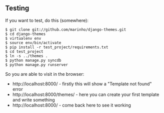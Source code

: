 ## Testing

If you want to test, do this (somewhere):

    $ git clone git://github.com/marinho/django-themes.git
    $ cd django-themes
    $ virtualenv env
    $ source env/bin/activate
    $ pip install -r test_project/requirements.txt
    $ cd test_project
    $ ln -s ../themes .
    $ python manage.py syncdb
    $ python manage.py runserver

So you are able to visit in the browser:

- http://localhost:8000/ - firstly this will show a "Template not found" error
- http://localhost:8000/themes/ - here you can create your first template and write something
- http://localhost:8000/ - come back here to see it working

